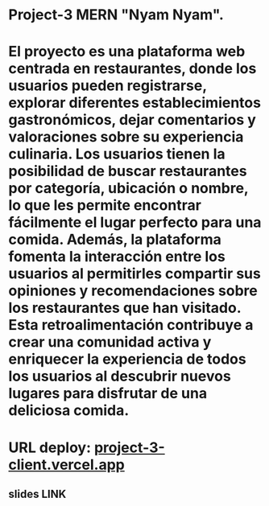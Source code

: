# Project-3 MERN  "Nyam Nyam".

# El proyecto es una plataforma web centrada en restaurantes, donde los usuarios pueden registrarse, explorar diferentes establecimientos gastronómicos, dejar comentarios y valoraciones sobre su experiencia culinaria. Los usuarios tienen la posibilidad de buscar restaurantes por categoría, ubicación o nombre, lo que les permite encontrar fácilmente el lugar perfecto para una comida. Además, la plataforma fomenta la interacción entre los usuarios al permitirles compartir sus opiniones y recomendaciones sobre los restaurantes que han visitado. Esta retroalimentación contribuye a crear una comunidad activa y enriquecer la experiencia de todos los usuarios al descubrir nuevos lugares para disfrutar de una deliciosa comida.

# URL deploy:  [project-3-client.vercel.app](https://project-3-client.vercel.app/)


## slides LINK 

